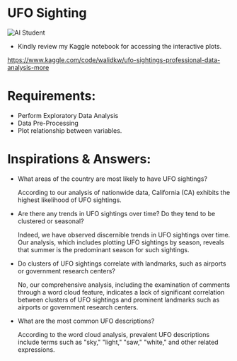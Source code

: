 # UFO Sighting
 

![AI Student](https://storage.googleapis.com/kaggle-datasets-images/388/799/2dfccff0831a79f8c02f5fc5f62d5466/dataset-cover.jpeg)

* Kindly review my Kaggle notebook for accessing the interactive plots.

https://www.kaggle.com/code/walidkw/ufo-sightings-professional-data-analysis-more

# Requirements:

- Perform Exploratory Data Analysis
- Data Pre-Processing
- Plot relationship between variables.

# Inspirations & Answers:

* What areas of the country are most likely to have UFO sightings?

  According to our analysis of nationwide data, California (CA) exhibits the highest likelihood of UFO sightings.

* Are there any trends in UFO sightings over time? Do they tend to be clustered or seasonal?

  Indeed, we have observed discernible trends in UFO sightings over time. Our analysis, which includes plotting UFO sightings by season, reveals that summer is the predominant season for such sightings.

* Do clusters of UFO sightings correlate with landmarks, such as airports or government research centers?

  No, our comprehensive analysis, including the examination of comments through a word cloud feature, indicates a lack of significant correlation between clusters of UFO sightings and prominent landmarks such as airports or government research centers.

* What are the most common UFO descriptions?

  According to the word cloud analysis, prevalent UFO descriptions include terms such as "sky," "light," "saw," "white," and other related expressions.

